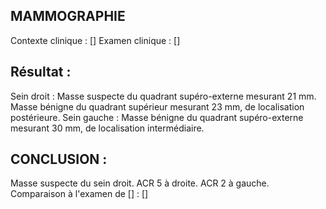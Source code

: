 ## MAMMOGRAPHIE
Contexte clinique : []
Examen clinique : []

## Résultat :
Sein droit : Masse suspecte du quadrant supéro-externe mesurant 21 mm. Masse bénigne du quadrant supérieur mesurant 23 mm, de localisation postérieure.
Sein gauche : Masse bénigne du quadrant supéro-externe mesurant 30 mm, de localisation intermédiaire.

## CONCLUSION :
Masse suspecte du sein droit.
ACR 5 à droite.
ACR 2 à gauche.
Comparaison à l'examen de [] : []
